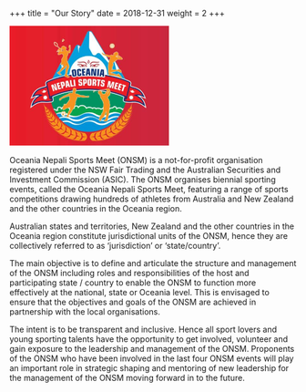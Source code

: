 +++
title = "Our Story"
date = 2018-12-31
weight = 2
+++

<img class="img-thumbnail float-left mr-3" src="/img/onsm-logo-bg-red.jpg" width=280>

Oceania Nepali Sports Meet (ONSM) is a not-for-profit organisation registered under the NSW Fair Trading and the
Australian Securities and Investment Commission (ASIC). The ONSM organises biennial sporting events, called the
Oceania Nepali Sports Meet, featuring a range of sports competitions drawing hundreds of athletes from Australia
and New Zealand and the other countries in the Oceania region.

Australian states and territories, New Zealand and the other countries in the Oceania region constitute jurisdictional
units of the ONSM, hence they are collectively referred to as ‘jurisdiction’ or ‘state/country’.

The main objective is to define and articulate the structure and management of the ONSM
including roles and responsibilities of the host and participating state / country to enable the ONSM to function
more effectively at the national, state or Oceania level. This is envisaged to ensure that the objectives and goals of
the ONSM are achieved in partnership with the local organisations.

The intent is to be transparent and inclusive. Hence all sport lovers and young sporting talents have the
opportunity to get involved, volunteer and gain exposure to the leadership and management of the ONSM.
Proponents of the ONSM who have been involved in the last four ONSM events will play an important role in
strategic shaping and mentoring of new leadership for the management of the ONSM moving forward in to the
future.
